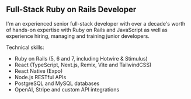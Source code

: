 ## Full-Stack Ruby on Rails Developer

I'm an experienced senior full-stack developer with over a decade's worth of hands-on expertise with Ruby on Rails and JavaScript as well as experience hiring, managing and training junior developers.

Technical skills:
- Ruby on Rails (5, 6 and 7, including Hotwire & Stimulus)
- React (TypeScript, Next.js, Remix, Vite and TailwindCSS)
- React Native (Expo)
- Node.js RESTful APIs
- PostgreSQL and MySQL databases
- OpenAI, Stripe and custom API integrations

<!--
**carldaws/carldaws** is a ✨ _special_ ✨ repository because its `README.md` (this file) appears on your GitHub profile.

Here are some ideas to get you started:

- 🔭 I’m currently working on ...
- 🌱 I’m currently learning ...
- 👯 I’m looking to collaborate on ...
- 🤔 I’m looking for help with ...
- 💬 Ask me about ...
- 📫 How to reach me: ...
- 😄 Pronouns: ...
- ⚡ Fun fact: ...
-->
